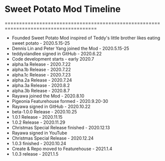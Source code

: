 # Sweet Potato Mod Timeline
======================================================================================
+ Founded Sweet Potato Mod inspired of Teddy's little brother likes eating sweet potato - 2020.5.15-25
+ Dennis Lin and Peter Yang joined the Mod - 2020.5.15-25
+ teddyxlandlee signed in GitHub - 2020.6.22
+ Code development starts - early 2020.7
+ alpha.1a Release - 2020.7.22
+ alpha.1b Release - 2020.7.22
+ alpha.1c Release - 2020.7.23
+ alpha.2a Release - 2020.7.24
+ alpha.3a Release - 2020.8.2
+ alpha.3b Release - 2020.8.7
+ Rayawa joined the Mod - 2020.8.10
+ Pigeonia Featurehouse formed - 2020.9.20-30
+ Rayawa signed in GitHub - 2020.10.22
+ beta-1.0.0 Release - 2020.10.25
+ 1.0.1 Release - 2020.11.15
+ 1.0.2 Release - 2020.11.29
+ Christmas Special Release finished - 2020.12.13
+ Rayawa signed in YouTube
+ Christmas Special Release - 2020.12.24
+ 1.0.3 finished - 2020.10.24
+ Create & Repo moved to Featurehouse - 2021.1.4
+ 1.0.3 release - 2021.1.5
